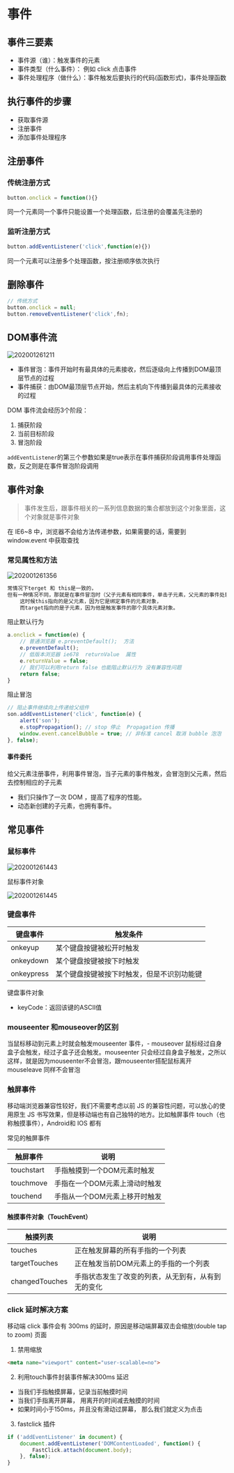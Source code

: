 # 事件

## 事件三要素

- 事件源（谁）：触发事件的元素
- 事件类型（什么事件）： 例如 click 点击事件
- 事件处理程序（做什么）：事件触发后要执行的代码(函数形式)，事件处理函数

## 执行事件的步骤

- 获取事件源
- 注册事件
- 添加事件处理程序

## 注册事件

### 传统注册方式

```javascript
button.onclick = function(){}
```

同一个元素同一个事件只能设置一个处理函数，后注册的会覆盖先注册的

### 监听注册方式

```javascript
button.addEventListener('click',function(e){})
```

同一个元素可以注册多个处理函数，按注册顺序依次执行

## 删除事件

```javascript
// 传统方式
button.onclick = null;
button.removeEventListener('click',fn);
```

## DOM事件流

![202001261211](/assets/202001261211.png)

- 事件冒泡：事件开始时有最具体的元素接收，然后逐级向上传播到DOM最顶层节点的过程
- 事件捕获：由DOM最顶层节点开始，然后主机向下传播到最具体的元素接收的过程

DOM 事件流会经历3个阶段：

1. 捕获阶段
2. 当前目标阶段
3. 冒泡阶段

`addEventListener`的第三个参数如果是true表示在事件捕获阶段调用事件处理函数，反之则是在事件冒泡阶段调用

## 事件对象

> 事件发生后，跟事件相关的一系列信息数据的集合都放到这个对象里面，这个对象就是事件对象

在 IE6~8 中，浏览器不会给方法传递参数，如果需要的话，需要到 window.event 中获取查找

### 常见属性和方法

![202001261356](/assets/202001261356.png)

```javascript
常情况下terget 和 this是一致的，
但有一种情况不同，那就是在事件冒泡时（父子元素有相同事件，单击子元素，父元素的事件处理函数也会被触发执行），
    这时候this指向的是父元素，因为它是绑定事件的元素对象，
    而target指向的是子元素，因为他是触发事件的那个具体元素对象。
```

阻止默认行为

```javascript
a.onclick = function(e) {
    // 普通浏览器 e.preventDefault();  方法
    e.preventDefault();
    // 低版本浏览器 ie678  returnValue  属性
    e.returnValue = false;
    // 我们可以利用return false 也能阻止默认行为 没有兼容性问题
    return false;
}
```

阻止冒泡

```javascript
// 阻止事件继续向上传递给父组件
son.addEventListener('click', function(e) {
    alert('son');
    e.stopPropagation(); // stop 停止  Propagation 传播
    window.event.cancelBubble = true; // 非标准 cancel 取消 bubble 泡泡
}, false);
```

#### 事件委托

给父元素注册事件，利用事件冒泡，当子元素的事件触发，会冒泡到父元素，然后去控制相应的子元素

- 我们只操作了一次 DOM ，提高了程序的性能。
- 动态新创建的子元素，也拥有事件。

## 常见事件

### 鼠标事件

![202001261443](/assets/202001261443.png)

鼠标事件对象

![202001261445](/assets/202001261445.png)

### 键盘事件

键盘事件       | 触发条件
---------- | ---------------------
onkeyup    | 某个键盘按键被松开时触发
onkeydown  | 某个键盘按键被按下时触发
onkeypress | 某个键盘按键被按下时触发，但是不识别功能键

键盘事件对象

- keyCode：返回该键的ASCII值

### mouseenter 和mouseover的区别

当鼠标移动到元素上时就会触发mouseenter 事件，- mouseover 鼠标经过自身盒子会触发，经过子盒子还会触发。mouseenter 只会经过自身盒子触发，之所以这样，就是因为mouseenter不会冒泡，跟mouseenter搭配鼠标离开 mouseleave 同样不会冒泡

### 触屏事件

移动端浏览器兼容性较好，我们不需要考虑以前 JS 的兼容性问题，可以放心的使用原生 JS 书写效果，但是移动端也有自己独特的地方。比如触屏事件 touch（也称触摸事件），Android和 IOS 都有

常见的触屏事件

触屏事件       | 说明
---------- | ----------------
touchstart | 手指触摸到一个DOM元素时触发
touchmove  | 手指在一个DOM元素上滑动时触发
touchend   | 手指从一个DOM元素上移开时触发

#### 触摸事件对象（TouchEvent）

触摸列表           | 说明
-------------- | -------------------------
touches        | 正在触发屏幕的所有手指的一个列表
targetTouches  | 正在触发当前DOM元素上的手指的一个列表
changedTouches | 手指状态发生了改变的列表，从无到有，从有到无的变化

### click 延时解决方案

移动端 click 事件会有 300ms 的延时，原因是移动端屏幕双击会缩放(double tap to zoom) 页面

1. 禁用缩放

```html
<meta name="viewport" content="user-scalable=no">
```

2. 利用touch事件封装事件解决300ms 延迟

  - 当我们手指触摸屏幕，记录当前触摸时间
  - 当我们手指离开屏幕， 用离开的时间减去触摸的时间
  - 如果时间小于150ms，并且没有滑动过屏幕， 那么我们就定义为点击

3. fastclick 插件

```js
if ('addEventListener' in document) {
	document.addEventListener('DOMContentLoaded', function() {
		FastClick.attach(document.body);
	}, false);
}
```

